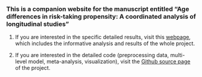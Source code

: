 ###  This is a companion website for the manuscript entitled “Age differences in risk-taking propensity: A coordinated analysis of longitudinal studies”
1. If you are interested in the specific detailed results, visit this [webpage](https://cdsbasel.github.io/ageriskmeta/age_risktaking_metaanalysis), which includes the informative analysis and results of the whole project. 

2. If you are interested in the detailed code (preprocessing data, multi-level model, meta-analysis, visualization), visit the [Github source page](https://github.com/cdsbasel/ageriskmeta) of the project.
